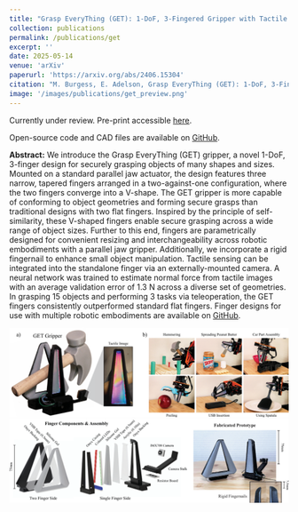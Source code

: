 ```yaml
---
title: "Grasp EveryThing (GET): 1-DoF, 3-Fingered Gripper with Tactile Sensing for Robust Grasping"
collection: publications
permalink: /publications/get
excerpt: ''
date: 2025-05-14
venue: 'arXiv'
paperurl: 'https://arxiv.org/abs/2406.15304'
citation: "M. Burgess, E. Adelson, Grasp EveryThing (GET): 1-DoF, 3-Fingered Gripper with Tactile Sensing for Robust Grasping. <i>arXiv</i>. 2025."
image: '/images/publications/get_preview.png'
---
```


Currently under review. Pre-print accessible [here](https://arxiv.org/pdf/2505.09771).

Open-source code and CAD files are available on [GitHub](https://github.com/GelSight-lab/GraspEveryThing).

**Abstract:** We introduce the Grasp EveryThing (GET) gripper, a novel 1-DoF, 3-finger design for securely grasping objects of many shapes and sizes. Mounted on a standard parallel jaw actuator, the design features three narrow, tapered fingers arranged in a two-against-one configuration, where the two fingers converge into a V-shape. The GET gripper is more capable of conforming to object geometries and forming secure grasps than traditional designs with two flat fingers. Inspired by the principle of self-similarity, these V-shaped fingers enable secure grasping across a wide range of object sizes. Further to this end, fingers are parametrically designed for convenient resizing and interchangeability across robotic embodiments with a parallel jaw gripper. Additionally, we incorporate a rigid fingernail to enhance small object manipulation. Tactile sensing can be integrated into the standalone finger via an externally-mounted camera. A neural network was trained to estimate normal force from tactile images with an average validation error of 1.3 N across a diverse set of geometries. In grasping 15 objects and performing 3 tasks via teleoperation, the GET fingers consistently outperformed standard flat fingers. Finger designs for use with multiple robotic embodiments are available on [GitHub](https://github.com/GelSight-lab/GraspEveryThing).

<img src="/images/publications/get_teaser.png" width="680"/>

<img src="/images/publications/get_assembly.png" width="700"/>